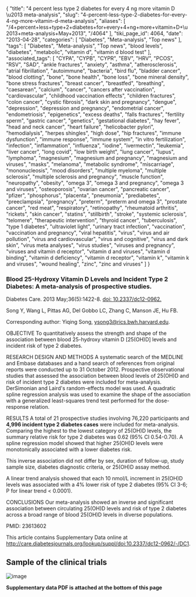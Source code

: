 {
    "title": "4 percent less type 2 diabetes for every 4 ng more vitamin D \u2013 meta-analysis",
    "slug": "4-percent-less-type-2-diabetes-for-every-4-ng-more-vitamin-d-meta-analysis",
    "aliases": [
        "/4+percent+less+type+2+diabetes+for+every+4+ng+more+vitamin+D+\u2013+meta-analysis+May+2013",
        "/4064"
    ],
    "tiki_page_id": 4064,
    "date": "2013-04-28",
    "categories": [
        "Diabetes",
        "Meta-analysis",
        "Top news"
    ],
    "tags": [
        "Diabetes",
        "Meta-analysis",
        "Top news",
        "blood levels",
        "diabetes",
        "metabolic",
        "vitamin d",
        "vitamin d blood test"
    ],
    "associated_tags": [
        "CYPA",
        "CYPB",
        "CYPR",
        "EBV",
        "HRV",
        "PCOS",
        "RSV",
        "SAD",
        "ankle fractures",
        "anxiety",
        "asthma",
        "atherosclerosis",
        "atrial fibrillation",
        "autoimmune",
        "bacteria",
        "bird flu",
        "bladder cancer",
        "blood clotting",
        "bone",
        "bone health",
        "bone loss",
        "bone mineral density",
        "bone stress fractures",
        "breast cancer",
        "breastfed",
        "breathing",
        "caesarean",
        "calcium",
        "cancer",
        "cancers after vaccination",
        "cardiovascular",
        "childhood vaccination effects",
        "children fractures",
        "colon cancer",
        "cystic fibrosis",
        "dark skin and pregnancy",
        "dengue",
        "depression",
        "depression and pregnancy",
        "endometrial cancer",
        "endometriosis",
        "epigenetics",
        "excess deaths",
        "falls fractures",
        "fertility sperm",
        "gastric cancer",
        "genetics",
        "gestational diabetes",
        "hay fever",
        "head and neck cancer",
        "heart failure",
        "helicobacter pylori",
        "hemodialysis",
        "herpes shingles",
        "high dose",
        "hip fractures",
        "immune dysfunction",
        "immune response",
        "immune system",
        "in vitro fertilization",
        "infection",
        "inflammation",
        "influenza",
        "iodine",
        "ivermectin",
        "leukemia",
        "liver cancer",
        "long covid",
        "low birth weight",
        "lung cancer",
        "lupus",
        "lymphoma",
        "magnesium",
        "magnesium and pregnancy",
        "magnesium and viruses",
        "masks",
        "melanoma",
        "metabolic syndrome",
        "miscarriage",
        "mononucleosis",
        "mood disorders",
        "multiple myeloma",
        "multiple sclerosis",
        "multiple sclerosis and pregnancy",
        "muscle function",
        "neuropathy",
        "obesity",
        "omega 3",
        "omega 3 and pregnancy",
        "omega 3 and viruses",
        "osteoporosis",
        "ovarian cancer",
        "pancreatic cancer",
        "pfizer",
        "phosphorus",
        "placenta",
        "pneumonia",
        "prediabetes",
        "preeclampsia",
        "pregnancy",
        "preterm",
        "preterm and omega 3",
        "prostate cancer",
        "red meat",
        "respiratory",
        "retinopathy",
        "rheumatoid arthritis",
        "rickets",
        "skin cancer",
        "statins",
        "stillbirth",
        "stroke",
        "systemic sclerosis",
        "telomere",
        "therapeutic intervention",
        "thyroid cancer",
        "tuberculosis",
        "type 1 diabetes",
        "ultraviolet light",
        "urinary tract infection",
        "vaccination",
        "vaccination and pregnancy",
        "viral hepatitis",
        "virus",
        "virus and air pollution",
        "virus and cardiovascular",
        "virus and cognitive",
        "virus and dark skin",
        "virus meta analyses",
        "virus studies",
        "viruses and pregnancy",
        "viruses and vitamin d receptor",
        "vitamin d and viruses",
        "vitamin d binding",
        "vitamin d deficiency",
        "vitamin d receptor",
        "vitamin k",
        "vitamin k and viruses",
        "wound healing",
        "zinc",
        "zinc and viruses"
    ]
}


### Blood 25-Hydroxy Vitamin D Levels and Incident Type 2 Diabetes: A meta-analysis of prospective studies.

Diabetes Care. 2013 May;36(5):1422-8. [doi: 10.2337/dc12-0962.](https://doi.org/10.2337/dc12-0962.)

Song Y, Wang L, Pittas AG, Del Gobbo LC, Zhang C, Manson JE, Hu FB.

Corresponding author: Yiqing Song, ysong3@rics.bwh.harvard.edu.

OBJECTIVE To quantitatively assess the strength and shape of the association between blood 25-hydroxy vitamin D <span>[25(OH)D]</span> levels and incident risk of type 2 diabetes. 

RESEARCH DESIGN AND METHODS A systematic search of the MEDLINE and Embase databases and a hand search of references from original reports were conducted up to 31 October 2012. Prospective observational studies that assessed the association between blood levels of 25(OH)D and risk of incident type 2 diabetes were included for meta-analysis. DerSimonian and Laird's random-effects model was used. A quadratic spline regression analysis was used to examine the shape of the association with a generalized least-squares trend test performed for the dose-response relation. 

RESULTS A total of 21 prospective studies involving 76,220 participants and  **4,996 incident type 2 diabetes cases**  were included for meta-analysis. Comparing the highest to the lowest category of 25(OH)D levels, the summary relative risk for type 2 diabetes was 0.62 (95% CI 0.54-0.70). A spline regression model showed that higher 25(OH)D levels were monotonically associated with a lower diabetes risk. 

This inverse association did not differ by sex, duration of follow-up, study sample size, diabetes diagnostic criteria, or 25(OH)D assay method. 

A linear trend analysis showed that each 10 nmol/L increment in 25(OH)D levels was associated with a 4% lower risk of type 2 diabetes (95% CI 3-6; P for linear trend < 0.0001). 

CONCLUSIONS Our meta-analysis showed an inverse and significant association between circulating 25(OH)D levels and risk of type 2 diabetes across a broad range of blood 25(OH)D levels in diverse populations.

PMID:     23613602

This article contains Supplementary Data online at http://care.diabetesjournals.org/lookup/suppl/doi:10.2337/dc12-0962/-/DC1.

## Sample of the clinical trials

<img src="https://d378j1rmrlek7x.cloudfront.net/attachments/jpeg/diabetes-clinical-trials.jpg" alt="image">

 **Supplementary data PDF is attached at the bottom of this page**